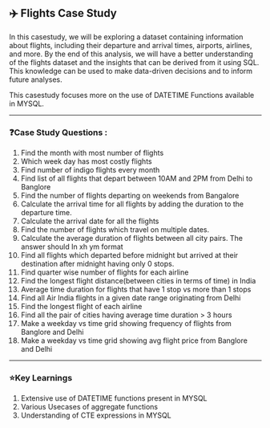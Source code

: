 ##  ✈️ Flights Case Study

In this casestudy, we will be exploring a dataset containing information about flights, including their departure and arrival times, airports, airlines, and more.
By the end of this analysis, we will have a better understanding of the flights dataset and the insights that can be derived from it using SQL. 
This knowledge can be used to make data-driven decisions and to inform future analyses.

This casestudy focuses more on the use of DATETIME Functions available in MYSQL.

---

### ❓Case Study Questions :
1.  Find the month with most number of flights
2.  Which week day has most costly flights
3.  Find number of indigo flights every month
4.  Find list of all flights that depart between 10AM and 2PM from Delhi to
Banglore
5.  Find the number of flights departing on weekends from Bangalore
6.  Calculate the arrival time for all flights by adding the duration to the departure
time.
7.  Calculate the arrival date for all the flights
8.  Find the number of flights which travel on multiple dates.
9.  Calculate the average duration of flights between all city pairs. The answer
should In xh ym format
10. Find all flights which departed before midnight but arrived at their destination
after midnight having only 0 stops.
11. Find quarter wise number of flights for each airline
12. Find the longest flight distance(between cities in terms of time) in India
13. Average time duration for flights that have 1 stop vs more than 1 stops
14. Find all Air India flights in a given date range originating from Delhi
15. Find the longest flight of each airline
16. Find all the pair of cities having average time duration > 3 hours
17. Make a weekday vs time grid showing frequency of flights from Banglore and
Delhi
18. Make a weekday vs time grid showing avg flight price from Banglore and Delhi

---

### ⭐Key Learnings

1. Extensive use of DATETIME functions present in MYSQL 
2. Various Usecases of aggregate functions 
3. Understanding of CTE expressions in MYSQL
